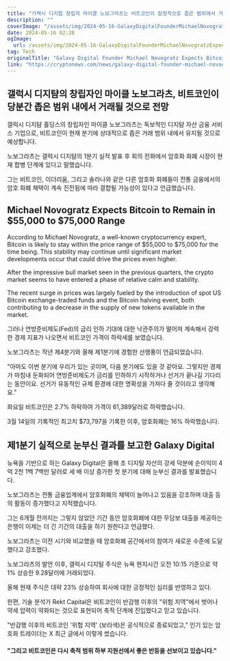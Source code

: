 ```yaml
---
title: "가랙시 디지턼 창립자 마이클 노보그라츠는 비트코인이 잠정적으로 좁은 범위에서 거래될 것으로 예상합니다"
description: ""
coverImage: "/assets/img/2024-05-16-GalaxyDigitalFounderMichaelNovogratzExpectsBitcointoTradeinNarrowRangeforNow_thumbnail.png"
date: 2024-05-16 02:28
ogImage: 
  url: /assets/img/2024-05-16-GalaxyDigitalFounderMichaelNovogratzExpectsBitcointoTradeinNarrowRangeforNow_thumbnail.png
tag: Tech
originalTitle: "Galaxy Digital Founder Michael Novogratz Expects Bitcoin to Trade in Narrow Range for Now"
link: "https://cryptonews.com/news/galaxy-digital-founder-michael-novogratz-expects-bitcoin-to-trade-in-narrow-range-for-now.htm"
---
```



## 갤럭시 디지턈의 창립자인 마이클 노보그라츠, 비트코인이 당분간 좁은 범위 내에서 거래될 것으로 전망

갤럭시 디지턈 홀딩스의 창립자인 마이클 노보그라츠는 독보적인 디지턈 자산 금융 서비스 기업으로, 비트코인이 현재 분기에 상대적으로 좁은 거래 범위 내에서 유지될 것으로 예상합니다.

노보그라츠는 갤럭시 디지턈의 1분기 실적 발표 후 회의 전화에서 암호화 화폐 시장이 현재 합병 단계에 있다고 말했습니다.

그는 비트코인, 이더리움, 그리고 솔라나와 같은 다른 암호화 화폐들이 전통 금융에서의 암호 화폐 채택이 계속 진전됨에 따라 결합될 가능성이 있다고 언급했습니다.



## Michael Novogratz Expects Bitcoin to Remain in $55,000 to $75,000 Range

According to Michael Novogratz, a well-known cryptocurrency expert, Bitcoin is likely to stay within the price range of $55,000 to $75,000 for the time being. This stability may continue until significant market developments occur that could drive the prices even higher.

After the impressive bull market seen in the previous quarters, the crypto market seems to have entered a phase of relative calm and stability.

The recent surge in prices was largely fueled by the introduction of spot US Bitcoin exchange-traded funds and the Bitcoin halving event, both contributing to a decrease in the supply of new tokens available in the market.



그러나 연방준비제도(Fed)의 금리 인하 기대에 대한 낙관주의가 떨어져 계속해서 강력한 경제 지표가 나오면서 비트코인 가격이 하락세를 보였습니다.

노보그라츠는 작년 제4분기와 올해 제1분기에 경험한 선행풍이 언급되었습니다.

"아마도 이번 분기에 우리가 있는 곳이며, 다음 분기에도 있을 것 같아요. 그렇지만 경제가 마침내 둔화되어 연방준비제도가 금리를 인하하기 시작하거나 선거가 끝나길 기다리는 동안이요. 선거가 유동적인 규제 환경에 대한 명확성을 가져다 줄 것이라고 생각해요."

화요일 비트코인은 2.7% 하락하여 가격이 61,389달러로 하락했습니다.



3월 14일의 기록적인 최고치 $73,797을 기록한 이후, 암호화폐는 16% 하락했습니다.

## 제1분기 실적으로 눈부신 결과를 보고한 Galaxy Digital

뉴욕을 기반으로 하는 Galaxy Digital은 올해 초 디지털 자산의 강세 덕분에 순이익이 4억 2천 1백 7백만 달러로 세 배 이상 증가한 첫 분기에 대해 눈부신 결과를 발표했습니다.

노보그라츠는 전통 금융업계에서 암호화폐의 채택이 늘어나고 있음을 강조하며 대출 등의 활동이 증가했다고 지적했습니다.



그는 6개월 전까지는 그렇지 않았던 기간 동안 암호화폐에 대한 무담보 대출을 제공하는 은행이 이제는 더 긴 기간의 대출을 하기 원한다고 언급했다.

노보그라츠는 이전 시기와 비교했을 때 암호화폐 공간에서의 참여가 새로운 수준에 도달했다고 강조했다.

노보그라츠의 발언 이후, 갤럭시 디지털 주식은 뉴욕 현지시간 오전 10:15 기준으로 약 1% 상승한 9.28달러에 거래되었다.

올해 현재 주식은 대략 23% 상승하여 회사에 대한 긍정적인 심리를 반영하고 있다.



한편, 기술 분석가 Rekt Capital은 비트코인이 반감행 이후의 "위험 지역"에서 벗어나 약세 압력이 약화되는 것으로 표현되어 축적 단계에 진입했다고 믿고 있습니다.

"반감행 이후의 비트코인 '위험 지역' (보라색)은 공식적으로 종료되었고," 인기 있는 암호화 트레이더는 X 최근 글에서 이렇게 썼습니다.

#### "그리고 비트코인은 다시 축적 범위 하부 지원선에서 좋은 반등을 선보이고 있습니다."